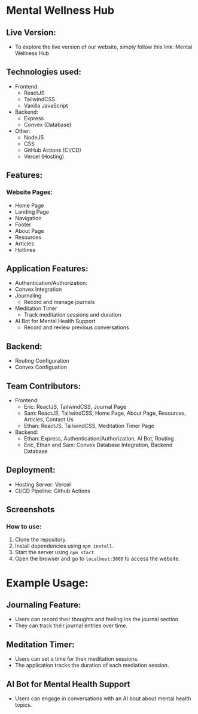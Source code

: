 # Mental Wellness Hub

## Live Version:
- To explore the live version of our website, simply follow this link: Mental Wellness Hub

## Technologies used:
- Frontend:
    - ReactJS
    - TailwindCSS
    - Vanilla JavaScript
- Backend:
    - Express
    - Convex (Database)
- Other:
    - NodeJS
    - CSS
    - GitHub Actions (CI/CD)
    - Vercel (Hosting)

## Features:

### Website Pages:
- Home Page
- Landing Page
- Navigation
- Footer
- About Page
- Resources
- Articles
- Hotlines

## Application Features:
- Authentication/Authorization:
- Convex Integration
- Journaling
    - Record and manage journals
- Meditation Timer
    - Track meditation sessions and duration
- AI Bot for Mental Health Support
    - Record and review previous conversations

## Backend:
- Routing Configuration
- Convex Configuation

## Team Contributors:
- Frontend:
    - Eric: ReactJS, TailwindCSS, Journal Page
    - Sam: ReactJS, TailwindCSS, Home Page, About Page, Resources, Articles, Contact Us
    - Ethan: ReactJS, TailwindCSS, Meditation Timer Page
- Backend:
    - Ethan: Express, Authentication/Authorization, AI Bot, Routing
    - Eric, Ethan and Sam: Convex Database Integration, Backend Database

## Deployment:
- Hosting Server: Vercel
- CI/CD Pipeline: Github Actions

## Screenshots




### How to use:
1. Clone the repository.
2. Install dependencies using ```npm install```.
3. Start the server using ```npm start```.
4. Open the browser and go to ```localhost:3000``` to access the website.


# Example Usage:

## Journaling Feature:
- Users can record their thoughts and feeling ins the journal section.
- They can track their journal entries over time.

## Meditation Timer:
- Users can set a time for their meditation sessions.
- The application tracks the duration of each mediation session.

## AI Bot for Mental Health Support
- Users can engage in conversations with an AI bout about mental health topics.

